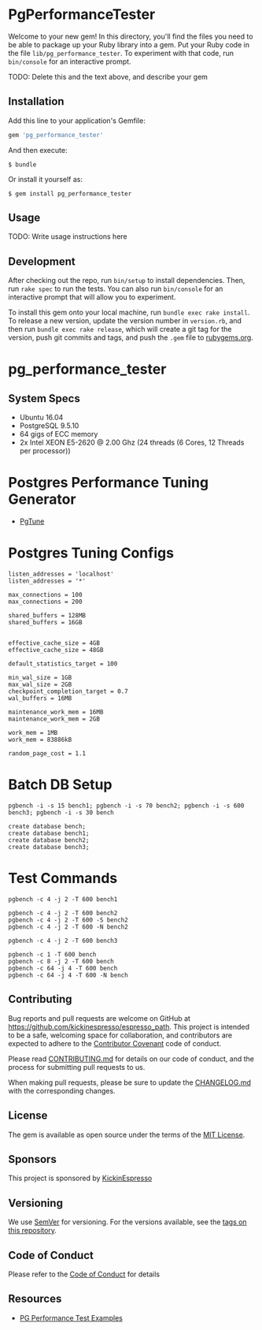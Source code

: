 # PgPerformanceTester

Welcome to your new gem! In this directory, you'll find the files you need to be able to package up your Ruby library into a gem. Put your Ruby code in the file `lib/pg_performance_tester`. To experiment with that code, run `bin/console` for an interactive prompt.

TODO: Delete this and the text above, and describe your gem

## Installation

Add this line to your application's Gemfile:

```ruby
gem 'pg_performance_tester'
```

And then execute:

    $ bundle

Or install it yourself as:

    $ gem install pg_performance_tester

## Usage

TODO: Write usage instructions here

## Development

After checking out the repo, run `bin/setup` to install dependencies. Then, run `rake spec` to run the tests. You can also run `bin/console` for an interactive prompt that will allow you to experiment.

To install this gem onto your local machine, run `bundle exec rake install`. To release a new version, update the version number in `version.rb`, and then run `bundle exec rake release`, which will create a git tag for the version, push git commits and tags, and push the `.gem` file to [rubygems.org](https://rubygems.org).

# pg_performance_tester

## System Specs

- Ubuntu 16.04
- PostgreSQL 9.5.10
- 64 gigs of ECC memory
- 2x Intel XEON E5-2620 @ 2.00 Ghz (24 threads (6 Cores, 12 Threads per processor))

# Postgres Performance Tuning Generator

- [PgTune](http://pgtune.leopard.in.ua/)

# Postgres Tuning Configs

    listen_addresses = 'localhost'          
    listen_addresses = '*'          
    
    max_connections = 100
    max_connections = 200
    
    shared_buffers = 128MB  
    shared_buffers = 16GB
    
    
    effective_cache_size = 4GB
    effective_cache_size = 48GB
    
    default_statistics_target = 100
    
    min_wal_size = 1GB
    max_wal_size = 2GB
    checkpoint_completion_target = 0.7
    wal_buffers = 16MB
    
    maintenance_work_mem = 16MB
    maintenance_work_mem = 2GB
    
    work_mem = 1MB
    work_mem = 83886kB
    
    random_page_cost = 1.1


# Batch DB Setup

    pgbench -i -s 15 bench1; pgbench -i -s 70 bench2; pgbench -i -s 600 bench3; pgbench -i -s 30 bench

    create database bench;
    create database bench1;
    create database bench2;
    create database bench3;


# Test Commands

    pgbench -c 4 -j 2 -T 600 bench1 
    
    pgbench -c 4 -j 2 -T 600 bench2
    pgbench -c 4 -j 2 -T 600 -S bench2
    pgbench -c 4 -j 2 -T 600 -N bench2
    
    pgbench -c 4 -j 2 -T 600 bench3
    
    pgbench -c 1 -T 600 bench
    pgbench -c 8 -j 2 -T 600 bench
    pgbench -c 64 -j 4 -T 600 bench
    pgbench -c 64 -j 4 -T 600 -N bench


## Contributing

Bug reports and pull requests are welcome on GitHub at https://github.com/kickinespresso/espresso_path. This project is intended to be a safe, welcoming space for collaboration, and contributors are expected to adhere to the [Contributor Covenant](http://contributor-covenant.org) code of conduct.

Please read [CONTRIBUTING.md](CONTRIBUTING.md) for details on our code of conduct, and the process for submitting pull requests to us.

When making pull requests, please be sure to update the [CHANGELOG.md](CHANGELOG.md) with the corresponding changes.


## License

The gem is available as open source under the terms of the [MIT License](http://opensource.org/licenses/MIT).

## Sponsors

This project is sponsored by [KickinEspresso](https://kickinespresso.com/?utm_source=github&utm_medium=sponsor&utm_campaign=opensource)

## Versioning

We use [SemVer](http://semver.org/) for versioning. For the versions available, see the [tags on this repository](https://github.com/kickinespresso/ex_gtin/tags).


## Code of Conduct

Please refer to the [Code of Conduct](CODE_OF_CONDUCT.md) for details


## Resources 

- [PG Performance Test Examples](https://wiki.postgresql.org/wiki/Pgbenchtesting)